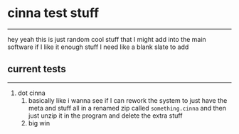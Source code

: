 # cinna test stuff
---
hey yeah this is just random cool stuff that I might add into the main software if I like it enough
stuff I need like a blank slate to add

## current tests
---
1. dot cinna
	1. basically like i wanna see if I can rework the system to just have the meta and stuff all in a renamed zip called `something.cinna` and then just unzip it in the program and delete the extra stuff 
	2. big win